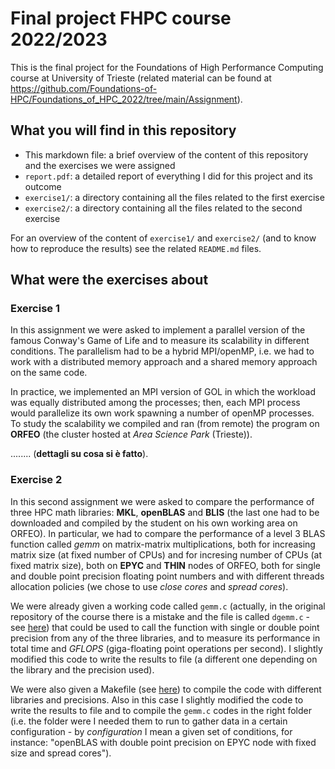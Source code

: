 # Final project FHPC course 2022/2023

This is the final project for the Foundations of High Performance Computing course at University of Trieste (related material can be found at https://github.com/Foundations-of-HPC/Foundations_of_HPC_2022/tree/main/Assignment).


## What you will find in this repository

- This markdown file: a brief overview of the content of this repository and the exercises we were assigned
- `report.pdf`: a detailed report of everything I did for this project and its outcome
- `exercise1/`: a directory containing all the files related to the first exercise
- `exercise2/`: a directory containing all the files related to the second exercise

For an overview of the content of `exercise1/` and `exercise2/` (and to know how to reproduce the results) see the related `README.md` files.


## What were the exercises about


### Exercise 1

In this assignment we were asked to implement a parallel version of the famous Conway's Game of Life and to measure its scalability in different conditions. The parallelism had to be a hybrid MPI/openMP, i.e. we had to work with a distributed memory approach and a shared memory approach on the same code.

In practice, we implemented an MPI version of GOL in which the workload was equally distributed among the processes; then, each MPI process would parallelize its own work spawning a number of openMP processes. To study the scalability we compiled and ran (from remote) the program on **ORFEO** (the cluster hosted at *Area Science Park* (Trieste)).

........ (**dettagli su cosa si è fatto**).


### Exercise 2

In this second assignment we were asked to compare the performance of three HPC math libraries: **MKL**, **openBLAS** and **BLIS** (the last one had to be downloaded and compiled by the student on his own working area on ORFEO). In particular, we had to compare the performance of a level 3 BLAS function called *gemm* on matrix-matrix multiplications, both for increasing matrix size (at fixed number of CPUs) and for incresing number of CPUs (at fixed matrix size), both on **EPYC** and **THIN** nodes of ORFEO, both for single and double point precision floating point numbers and with different threads allocation policies (we chose to use *close cores* and *spread cores*).

We were already given a working code called `gemm.c` (actually, in the original repository of the course there is a mistake and the file is called `dgemm.c` - see [here][link1]) that could be used to call the function with single or double point precision from any of the three libraries, and to measure its performance in total time and *GFLOPS* (giga-floating point operations per second). I slightly modified this code to write the results to file (a different one depending on the library and the precision used).

We were also given a Makefile (see [here][link2]) to compile the code with different libraries and precisions. Also in this case I slightly modified the code to write the results to file and to compile the `gemm.c` codes in the right folder (i.e. the folder were I needed them to run to gather data in a certain configuration - by *configuration* I mean a given set of conditions, for instance: "openBLAS with double point precision on EPYC node with fixed size and spread cores").





[link1]: https://github.com/Foundations-of-HPC/Foundations_of_HPC_2022/blob/main/Assignment/exercise2/dgemm.c
[link2]: https://github.com/Foundations-of-HPC/Foundations_of_HPC_2022/blob/main/Assignment/exercise2/Makefile
